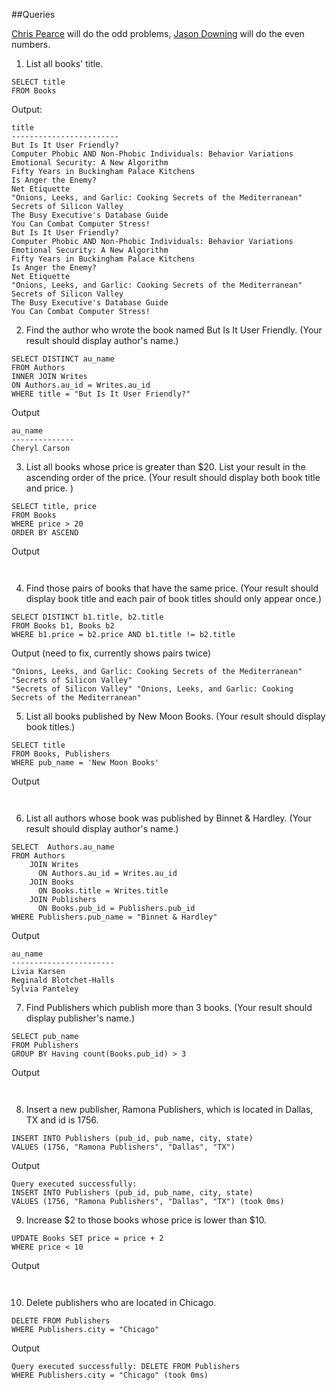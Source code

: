 ##Queries

[Chris Pearce](https://github.com/cp0153) will do the odd problems,
[Jason Downing](https://github.com/JasonD94/) will do the even numbers.

1. List all books' title.

```
SELECT title
FROM Books
```

Output:

```
title
------------------------
But Is It User Friendly?
Computer Phobic AND Non-Phobic Individuals: Behavior Variations
Emotional Security: A New Algorithm
Fifty Years in Buckingham Palace Kitchens
Is Anger the Enemy?
Net Etiquette
"Onions, Leeks, and Garlic: Cooking Secrets of the Mediterranean"
Secrets of Silicon Valley
The Busy Executive's Database Guide
You Can Combat Computer Stress!
But Is It User Friendly?
Computer Phobic AND Non-Phobic Individuals: Behavior Variations
Emotional Security: A New Algorithm
Fifty Years in Buckingham Palace Kitchens
Is Anger the Enemy?
Net Etiquette
"Onions, Leeks, and Garlic: Cooking Secrets of the Mediterranean"
Secrets of Silicon Valley
The Busy Executive's Database Guide
You Can Combat Computer Stress!

```

2. Find the author who wrote the book named But Is It User Friendly.
(Your result should display author's name.)

```
SELECT DISTINCT au_name
FROM Authors
INNER JOIN Writes
ON Authors.au_id = Writes.au_id
WHERE title = "But Is It User Friendly?"
```

Output
```
au_name
--------------
Cheryl Carson
```

3. List all books whose price is greater than $20.
List your result in the ascending order of the price.
(Your result should display both book title and price. )

```
SELECT title, price
FROM Books
WHERE price > 20
ORDER BY ASCEND
```

Output
```


```

4. Find those pairs of books that have the same price.
(Your result should display book title and each pair of book titles
should only appear once.)

```
SELECT DISTINCT b1.title, b2.title
FROM Books b1, Books b2
WHERE b1.price = b2.price AND b1.title != b2.title
```

Output (need to fix, currently shows pairs twice)
```
"Onions, Leeks, and Garlic: Cooking Secrets of the Mediterranean" "Secrets of Silicon Valley"
"Secrets of Silicon Valley" "Onions, Leeks, and Garlic: Cooking Secrets of the Mediterranean"
```

5. List all books published by New Moon Books.
(Your result should display book titles.)

```
SELECT title
FROM Books, Publishers
WHERE pub_name = 'New Moon Books'
```

Output
```


```

6. List all authors whose book was published by Binnet & Hardley.
(Your result should display author's name.)

```
SELECT  Authors.au_name
FROM Authors
    JOIN Writes
      ON Authors.au_id = Writes.au_id
    JOIN Books
      ON Books.title = Writes.title
    JOIN Publishers
      ON Books.pub_id = Publishers.pub_id
WHERE Publishers.pub_name = "Binnet & Hardley"
```

Output
```
au_name
-----------------------
Livia Karsen
Reginald Blotchet-Halls
Sylvia Panteley
```

7. Find Publishers which publish more than 3 books.
(Your result should display publisher's name.)

```
SELECT pub_name
FROM Publishers
GROUP BY Having count(Books.pub_id) > 3
```

Output
```


```

8. Insert a new publisher, Ramona Publishers, which is located in Dallas, TX
and id is 1756.

```
INSERT INTO Publishers (pub_id, pub_name, city, state)
VALUES (1756, "Ramona Publishers", "Dallas", "TX")
```

Output
```
Query executed successfully:
INSERT INTO Publishers (pub_id, pub_name, city, state)
VALUES (1756, "Ramona Publishers", "Dallas", "TX") (took 0ms)
```

9. Increase $2 to those books whose price is lower than $10.

```
UPDATE Books SET price = price + 2
WHERE price < 10
```

Output
```


```

10. Delete publishers who are located in Chicago.

```
DELETE FROM Publishers
WHERE Publishers.city = "Chicago"

```

Output
```
Query executed successfully: DELETE FROM Publishers
WHERE Publishers.city = "Chicago" (took 0ms)
```
